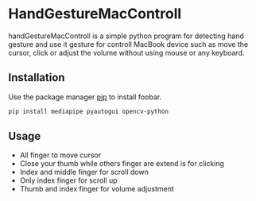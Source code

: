 # HandGestureMacControll

handGestureMacControll is a simple python program for detecting hand gesture and use it gesture for controll MacBook device such as move the cursor, click or adjust the volume without using mouse or any keyboard.

## Installation

Use the package manager [pip](https://pip.pypa.io/en/stable/) to install foobar.

```bash
pip install mediapipe pyautogui opencv-python
```

## Usage

- All finger to move cursor
- Close your thumb while others finger are extend is for clicking
- Index and middle finger for scroll down
- Only index finger for scroll up
- Thumb and index finger for volume adjustment
